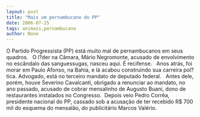 ```yaml
---
layout: post
title: "Mais um pernambucano do PP"
date: 2006-07-25
tags: animais,pernambucano
author: None
---
```

O Partido Progressista (PP) está muito mal de pernambucanos em seus quadros. 
&nbsp;
O l?der na Câmara, Mário Negromonte, acusado de envolvimento no escândalo das sanguessugas, nasceu aqui. É recifense.
&nbsp;
Anos atrás, foi morar em Paulo Afonso, na Bahia, e lá acabou construindo sua carreira pol?tica. Advogado, está no terceiro mandato de deputado federal.
&nbsp;
Antes dele, porém, houve Severino Cavalcanti, obrigado a renunciar ao mandato, no ano passado, acusado de&nbsp;cobrar mensalinho de Augusto Buani, dono de restaurantes instalados no Congresso.
&nbsp;Depois veio Pedro Corrêa, presidente nacional do PP, cassado sob a acusação de ter recebido R$ 700 mil do esquema do mensalão, do publicitário Marcos Valério. 